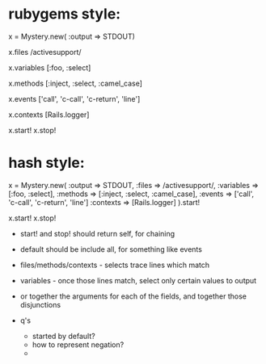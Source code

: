 

# rubygems style:

x = Mystery.new( :output => STDOUT)

x.files /activesupport/

x.variables [:foo, :select]

x.methods [:inject, :select, :camel_case]

x.events ['call', 'c-call', 'c-return', 'line']

x.contexts [Rails.logger]

x.start!
x.stop!

# hash style:

x = Mystery.new(
  :output => STDOUT,
  :files => /activesupport/,
  :variables => [:foo, :select],
  :methods => [:inject, :select, :camel_case],
  :events => ['call', 'c-call', 'c-return', 'line']
  :contexts => [Rails.logger]
).start!

x.start!
x.stop!

- start! and stop! should return self, for chaining
- default should be include all, for something like events

- files/methods/contexts - selects trace lines which match
- variables - once those lines match, select only certain values to output

- or together the arguments for each of the fields, and together those disjunctions

- q's
  - started by default?
  - how to represent negation?
  -
